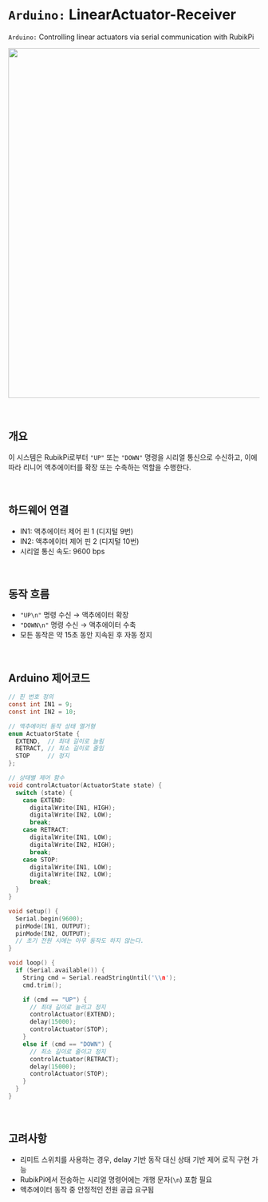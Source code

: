 # `Arduino:` LinearActuator-Receiver
`Arduino:` Controlling linear actuators via serial communication with RubikPi

<p align="center"><img src="https://github.com/user-attachments/assets/cd126946-7862-4712-a1a4-f9f3487c9770" width="700"/></p>

<br>

## 개요

이 시스템은 RubikPi로부터 `"UP"` 또는 `"DOWN"` 명령을 시리얼 통신으로 수신하고, 이에 따라 리니어 액추에이터를 확장 또는 수축하는 역할을 수행한다.

<br>

## 하드웨어 연결

- IN1: 액추에이터 제어 핀 1 (디지털 9번)
- IN2: 액추에이터 제어 핀 2 (디지털 10번)
- 시리얼 통신 속도: 9600 bps

<br>

## 동작 흐름

- `"UP\n"` 명령 수신 → 액추에이터 확장
- `"DOWN\n"` 명령 수신 → 액추에이터 수축
- 모든 동작은 약 15초 동안 지속된 후 자동 정지

<br>

## Arduino 제어코드

```c
// 핀 번호 정의
const int IN1 = 9;
const int IN2 = 10;

// 액추에이터 동작 상태 열거형
enum ActuatorState {
  EXTEND,  // 최대 길이로 늘림
  RETRACT, // 최소 길이로 줄임
  STOP     // 정지
};

// 상태별 제어 함수
void controlActuator(ActuatorState state) {
  switch (state) {
    case EXTEND:
      digitalWrite(IN1, HIGH);
      digitalWrite(IN2, LOW);
      break;
    case RETRACT:
      digitalWrite(IN1, LOW);
      digitalWrite(IN2, HIGH);
      break;
    case STOP:
      digitalWrite(IN1, LOW);
      digitalWrite(IN2, LOW);
      break;
  }
}

void setup() {
  Serial.begin(9600);
  pinMode(IN1, OUTPUT);
  pinMode(IN2, OUTPUT);
  // 초기 전원 시에는 아무 동작도 하지 않는다.
}

void loop() {
  if (Serial.available()) {
    String cmd = Serial.readStringUntil('\\n');
    cmd.trim();

    if (cmd == "UP") {
      // 최대 길이로 늘리고 정지
      controlActuator(EXTEND);
      delay(15000);
      controlActuator(STOP);
    }
    else if (cmd == "DOWN") {
      // 최소 길이로 줄이고 정지
      controlActuator(RETRACT);
      delay(15000);
      controlActuator(STOP);
    }
  }
}
```

<br>

## 고려사항

- 리미트 스위치를 사용하는 경우, delay 기반 동작 대신 상태 기반 제어 로직 구현 가능
- RubikPi에서 전송하는 시리얼 명령어에는 개행 문자(`\n`) 포함 필요
- 액추에이터 동작 중 안정적인 전원 공급 요구됨

